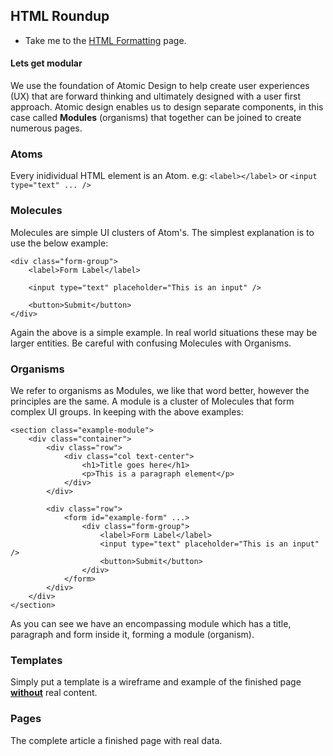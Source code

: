 ## HTML Roundup

* Take me to the [HTML Formatting]() page.

#### Lets get modular
We use the foundation of Atomic Design to help create user experiences (UX) that are forward thinking and ultimately designed with a user first approach. Atomic design enables us to design separate components, in this case called **Modules** (organisms) that together can be joined to create numerous pages.

### Atoms
Every inidividual HTML element is an Atom. e.g:
``<label></label>`` or ``<input type="text" ... />``

### Molecules
Molecules are simple UI clusters of Atom's. The simplest explanation is to use the below example:

````
<div class="form-group">
    <label>Form Label</label>
    
    <input type="text" placeholder="This is an input" />
    
    <button>Submit</button>
</div>
````
Again the above is a simple example. In real world situations these may be larger entities. Be careful with confusing Molecules with Organisms.

### Organisms
We refer to organisms as Modules, we like that word better, however the principles are the same. A module is a cluster of Molecules that form complex UI groups. In keeping with the above examples:

````
<section class="example-module">
    <div class="container">
        <div class="row">
            <div class="col text-center">
                <h1>Title goes here</h1>
                <p>This is a paragraph element</p>
            </div>
        </div>
        
        <div class="row">
            <form id="example-form" ...>
                <div class="form-group">
                    <label>Form Label</label>
                    <input type="text" placeholder="This is an input" />
                    <button>Submit</button>
                </div>
            </form>
        </div>
    </div>
</section>
````
As you can see we have an encompassing module which has a title, paragraph and form inside it, forming a module (organism).

### Templates
Simply put a template is a wireframe and example of the finished page <u>**without**</u> real content.

### Pages
The complete article a finished page with real data.